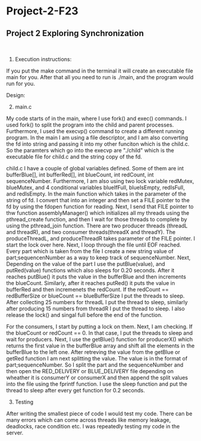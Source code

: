 # Project-2-F23  
## Project 2 Exploring Synchronization
 
1. Execution instructions:

If you put the make command in the terminal it will create an executable file main for you. 
After that all you need to run is ./main, and the program would run for you. 

Design:

2. main.c

My code starts of in the main, where I use fork() and exec() commands. I used fork() to split
the program into the child and parent processes. Furthermore, I used the execvp() command to
create a different running program. In the main I am using a file descriptor, and I am also converting the fd into string and passing it into my other funciton which is the child.c.
So the paramters which go into the execvp are "./child" which is the executable file for child.c 
and the string copy of the fd. 

child.c 
I have a couple of global variables defined. Some of them are int bufferBlue[], int bufferRed[], int blueCount, int redCount, int sequenceNumber. Furthermore, I am also using two lock variable redMutex, blueMutex, and 4 conditional variables blueIfFull, blueIsEmpty, redIsFull, and redIsEmpty. In the main function which takes in the parameter of the string of fd. I convert that into an integer
and then set a FILE pointer to the fd by using the fdopen function for reading. Next, I send that FILE pointer to thw function assemblyManager() which initializes all my threads using the pthread_create function, and then I wait for those threads to complete by using the pthread_join function. There are two producer threads (threadL and threadR), and two consumer threads(threadX and threadY). The produceThreadL, and produceThreadR takes parameter of the FILE pointer. I start the lock over here. Next, I loop through the file until EOF reached. Every part which is taken from the file I create a new string value of part;sequencenNumber as a way to keep track of sequenceNumber. Next, Depending on the value of the part I use the putBlue(value), and putRed(value) functions which also sleeps for 0.20 seconds. After it reaches putBlue() it puts the value in the bufferBlue and then increments the blueCount. Similarly, after it reaches putRed() it puts the value in bufferRed and then incremenets the redCount. If the redCount == redBufferSize or blueCount == blueBufferSize I put the threads to sleep. After collecting 25 numbers for threadL I put the thread to sleep, similarly after producing 15 numbers from threadR I put the thread to sleep. I also release the lock() and singal full before the end of the function. 

For the consumers, I start by putting a lock on them. Next, I am checking. If the blueCount or redCount == 0. In that case, I put the threads to sleep and wait for producers. Next, I use the getBlue() function for producerX() which returns the first value in the bufferBlue array and shift all the elements in the bufferBlue to the left one. After retreving the value from the getBlue or getRed function I am next splitting the value. The value is in the format of part;sequenceNumber. So I split the part and the sequenceNumber and then open the RED_DELIVERY or BLUE_DELIVERY file depending on wheather it is consumerY or consumerX and then append the split values into the file using the fprintf function. I use the sleep function and put the thread to sleep after every get function for 0.2 seconds. 

3. Testing

After writing the smallest piece of code I would test my code. There can be many errors which can come across threads like memory leakage, deadlocks, race condition etc. I was repeatedly testing my code in the server. 


